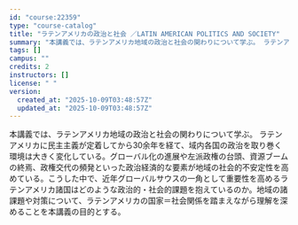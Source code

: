```yaml
---
id: "course:22359"
type: "course-catalog"
title: "ラテンアメリカの政治と社会 ／LATIN AMERICAN POLITICS AND SOCIETY"
summary: "本講義では、ラテンアメリカ地域の政治と社会の関わりについて学ぶ。 ラテンアメリカに民主主義が定着してから30余年を経て、域内各国の政治を取り巻く環境は大きく変化している。グローバル化の進展や左派政権の台頭、資源ブームの終焉、政権交代の頻発と…"
tags: []
campus: ""
credits: 2
instructors: []
license: " "
version:
  created_at: "2025-10-09T03:48:57Z"
  updated_at: "2025-10-09T03:48:57Z"
---
```


本講義では、ラテンアメリカ地域の政治と社会の関わりについて学ぶ。 ラテンアメリカに民主主義が定着してから30余年を経て、域内各国の政治を取り巻く環境は大きく変化している。グローバル化の進展や左派政権の台頭、資源ブームの終焉、政権交代の頻発といった政治経済的な要素が地域の社会的不安定性を高めている。こうした中で、近年グローバルサウスの一角として重要性を高めるラテンアメリカ諸国はどのような政治的・社会的課題を抱えているのか。地域の諸課題や対策について、ラテンアメリカの国家＝社会関係を踏まえながら理解を深めることを本講義の目的とする。
